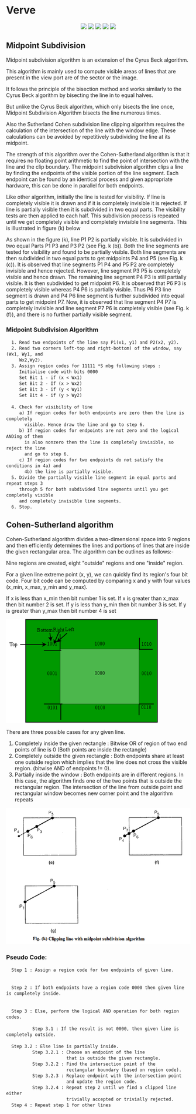 # Verve

<div align="center">
<img src="https://img.shields.io/github/license/JigyasuPrakash/verve">	
<img src="https://img.shields.io/github/stars/JigyasuPrakash/verve">
<img src="https://img.shields.io/github/forks/JigyasuPrakash/verveI">
<img src="https://img.shields.io/github/issues/JigyasuPrakash/verve">
<img src="https://img.shields.io/badge/PRs-welcome-informational">
</div>

## Midpoint Subdivision

Midpoint subdivision algorithm is an extension of the Cyrus Beck algorithm.

This algorithm is mainly used to compute visible areas of lines that are present in the view port are of the sector or the image.

It follows the principle of the bisection method and works similarly to the Cyrus Beck algorithm by bisecting the line in to equal halves. 

But unlike the Cyrus Beck algorithm, which only bisects the line once, Midpoint Subdivision Algorithm bisects the line numerous times.

Also the Sutherland Cohen subdivision line clipping algorithm requires the calculation of the intersection of the line with the window edge. These calculations can be avoided by repetitively subdividing the line at its midpoint.

The strength of this algorithm over the Cohen-Sutherland algorithm is that it requires no floating point arithmetic to find the point of intersection with the line and the clip boundary. The midpoint subdivision algorithm clips a line by finding the endpoints of the visible portion of the line segment. Each endpoint can be found by an identical process and given appropriate hardware, this can be done in parallel for both endpoints. 

Like other algorithm, initially the line is tested for visibility. If line is completely visible it is drawn and if it is completely invisible it is rejected. If line is partially visible then it is subdivided in two equal parts. The visibility tests are then applied to each half. This subdivision process is repeated until we get completely visible and completely invisible line segments. This is illustrated in figure (k) below
  
As shown in the figure (k), line P1 P2 is partially visible. It is subdivided in two equal Parts P1 P3 and P3 P2 (see Fig. k (b)). Both the line segments are tested for visibility and found to be partially visible. Both line segments are then subdivided in two equal parts to get midpoints P4 and P5 (see Fig. k (c)). It is observed that line segments P1 P4 and P5 P2 are completely invisible and hence rejected. However, line segment P3 P5 is completely visible and hence drawn. The remaining line segment P4 P3 is still partially visible. It is then subdivided to get midpoint P6. It is observed that P6 P3 is completely visible whereas P4 P6 is partially visible. Thus P6 P3 line segment is drawn and P4 P6 line segment is further subdivided into equal parts to get midpoint P7. Now, it is observed that line segment P4 P7 is completely invisible and line segment P7 P6 is completely visible (see Fig. k (f)), and there is no further partially visible segment.

### Midpoint Subdivision Algorithm

      1. Read two endpoints of the line say P1(x1, y1) and P2(x2, y2).
      2. Read two corners left-top and right-bottom) of the window, say (Wx1, Wy1, and
         Wx2,Wy2).
      3. Assign region codes for 11111 *S mbg following steps :
         Initialise code with bits 0000
         Set Bit 1 - if (x < Wx1) 
         Set Bit 2 - If (x > Wx2) 
         Set Bit 3 - if (y < Wy1) 
         Set Bit 4 - if (y > Wy2)

      4. Check for visibility of line
         a) If region codes for both endpoints are zero then the line is completely 
           visible. Hence draw the line and go to step 6.
         b) If region codes for endpoints are not zero and the logical ANDing of them 
           is also nonzero then the line is completely invisible, so reject the line
           and go to step 6.
         c) If region codes for two endpoints do not satisfy the conditions in 4a) and 
           4b) the line is partially visible.
      5. Divide the partially visible line segment in equal parts and repeat steps 3 
         through 5 for both subdivided line segments until you get completely visible 
         and completely invisible line segments.
      6. Stop.























## Cohen-Sutherland algorithm

Cohen-Sutherland algorithm divides a two-dimensional space into 9 regions and then efficiently determines the lines and portions of lines that are inside the given rectangular area.
The algorithm can be outlines as follows:-


Nine regions are created, eight "outside" regions and one 
"inside" region.

For a given line extreme point (x, y), we can quickly
find its region's four bit code. Four bit code can 
be computed by comparing x and y with four values 
(x_min, x_max, y_min and y_max).

If x is less than x_min then bit number 1 is set.
If x is greater than x_max then bit number 2 is set.
If y is less than y_min then bit number 3 is set.
If y is greater than y_max then bit number 4 is set

 
![Snap](https://github.com/JigyasuPrakash/verve/blob/master/images/2.png)

 
 
There are three possible cases for any given line.
1.	Completely inside the given rectangle : Bitwise OR of region of two end points of line is 0 (Both points are inside the rectangle)
2.	Completely outside the given rectangle : Both endpoints share at least one outside region which implies that the line does not cross the visible region. (bitwise AND of endpoints != 0).
3.	Partially inside the window : Both endpoints are in different regions. In this case, the algorithm finds one of the two points that is outside the rectangular region. The intersection of the line from outside point and rectangular window becomes new corner point and the algorithm repeats
 
 ![Snap](https://github.com/JigyasuPrakash/verve/blob/master/images/3.png)

 
### Pseudo Code:


      Step 1 : Assign a region code for two endpoints of given line.


      Step 2 : If both endpoints have a region code 0000 then given line is completely inside.


      Step 3 : Else, perform the logical AND operation for both region codes.

              Step 3.1 : If the result is not 0000, then given line is completely outside.

      Step 3.2 : Else line is partially inside.
              Step 3.2.1 : Choose an endpoint of the line 
                           that is outside the given rectangle.
              Step 3.2.2 : Find the intersection point of the 
                           rectangular boundary (based on region code).
              Step 3.2.3 : Replace endpoint with the intersection point 
                           and update the region code.
              Step 3.2.4 : Repeat step 2 until we find a clipped line either 
                           trivially accepted or trivially rejected.
      Step 4 : Repeat step 1 for other lines






